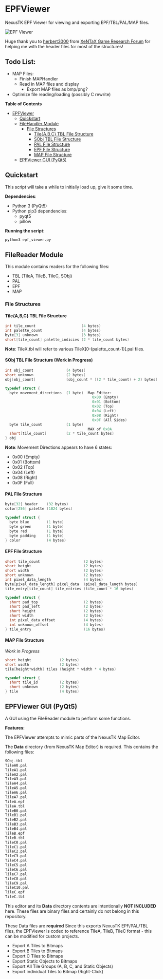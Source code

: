 # EPFViewer

NexusTK EPF Viewer for viewing and exporting EPF/TBL/PAL/MAP files.

![EPF Viewer](https://i.imgur.com/UFAA048.png)

Huge thank you to [herbert3000](http://forum.xentax.com/memberlist.php?mode=viewprofile&u=27966)
from [XeNTaX Game Research Forum](http://forum.xentax.com/) for helping me with
the header files for most of the structures!

## Todo List:
* MAP Files:
  * Finish MAPHandler
  * Read in MAP files and display
    * Export MAP files as bmp/png?
* Optimize file reading/loading (possibly C rewrite)

**Table of Contents**

- [EPFViewer](#)
	- [Quickstart](#)
	- [FileHandler Module](#)
		- [File Structures](#)
			- [Tile{A,B,C} TBL File Structure](#)
			- [SObj TBL File Structure](#)
			- [PAL File Structure](#)
			- [EPF File Structure](#)
			- [MAP File Structure](#)
	- [EPFViewer GUI (PyQt5)](#)

## Quickstart

This script will take a while to initially load up, give it some time.

**Dependencies**:
* Python 3 (PyQt5)
* Python pip3 dependencies:
  * pyqt5
  * pillow

**Running the script**:

```bash
python3 epf_viewer.py
```

## FileReader Module

This module contains readers for the following files:
* TBL (TileA, TileB, TileC, SObj)
* PAL
* EPF
* MAP

### File Structures

#### Tile{A,B,C} TBL File Structure

```cpp
int tile_count                     (4 bytes)
int palette_count                  (4 bytes)
byte[3] unknown                    (3 bytes)
short[tile_count] palette_indicies (2 * tile_count bytes)
```

**Note**: TileX.tbl will refer to various TileX[0-(palette_count-1)].pal files.

#### SObj TBL File Structure (Work in Progress)

```cpp
int obj_count               (4 bytes)
short unknown               (2 bytes)
obj[obj_count]              (obj_count * ((2 * tile_count) + 2) bytes)

typedef struct {
  byte movement_directions  (1 byte)  Map Editor:
                                        0x00 (Empty)
                                        0x01 (Bottom)
                                        0x02 (Top)
                                        0x04 (Left)
                                        0x08 (Right)
                                        0x0F (All Sides)
  byte tile_count           (1 byte)
                                      MAX of 0x0A
  short[tile_count]         (2 * tile_count bytes)
} obj
```

**Note**: Movement Directions appears to have 6 states:
* 0x00 (Empty)
* 0x01 (Bottom)
* 0x02 (Top)
* 0x04 (Left)
* 0x08 (Right)
* 0x0F (Full)

#### PAL File Structure

```cpp
byte[32] header    (32 bytes)
color[256] palette (1024 bytes)

typedef struct {
  byte blue        (1 byte)
  byte green       (1 byte)
  byte red         (1 byte)
  byte padding     (1 byte)
} color            (4 bytes)
```

#### EPF File Structure

```cpp
short tile_count                    (2 bytes)
short height                        (2 bytes)
short width                         (2 bytes)
short unknown                       (2 bytes)
int pixel_data_length               (4 bytes)
byte[pixel_data_length] pixel_data  (pixel_data_length bytes)
tile_entry[tile_count] tile_entries (tile_count * 16 bytes)

typedef struct {
  short pad_top                     (2 bytes)
  short pad_left                    (2 bytes)
  short height                      (2 bytes)
  short width                       (2 bytes)
  int pixel_data_offset             (4 bytes)
  int unknown_offset                (4 bytes)
} tile_entry                        (16 bytes)
```

#### MAP File Structure

*Work in Progress*

```cpp
short height             (2 bytes)
short width              (2 bytes)
tile[height*width] tiles (height * width * 4 bytes)

typedef struct {
  short tile_id          (2 bytes)
  short unknown          (2 bytes)
} tile                   (4 bytes)
```

## EPFViewer GUI (PyQt5)

A GUI using the FileReader module to perform some functions.

**Features**:

The EPFViewer attempts to mimic parts of the NexusTK Map Editor.

The **Data** directory (from NexusTK Map Editor) is required. This contains the
following files:
```cpp
SObj.tbl
TileA0.pal
TileA1.pal
TileA2.pal
TileA3.pal
TileA4.pal
TileA5.pal
TileA6.pal
TileA7.pal
TileA.epf
TileA.tbl
TileB0.pal
TileB1.pal
TileB2.pal
TileB3.pal
TileB4.pal
TileB.epf
TileB.tbl
TileC0.pal
TileC1.pal
TileC2.pal
TileC3.pal
TileC4.pal
TileC5.pal
TileC6.pal
TileC7.pal
TileC8.pal
TileC9.pal
TileC10.pal
TileC.epf
TileC.tbl
```

This editor and its **Data** directory contents are intentionally
**NOT INCLUDED** here. These files are binary files and certainly do not belong
in this repository.

These Data files are **required**
Since this exports NexusTK EPF/PAL/TBL files, the EPFViewer is coded to
reference TileA, TileB, TileC format - this can be modified for custom projects.

* Export A Tiles to Bitmaps
* Export B Tiles to Bitmaps
* Export C Tiles to Bitmaps
* Export Static Objects to Bitmaps
* Export All Tile Groups (A, B, C, and Static Objects)
* Export individual Tiles to Bitmap (Right-Click)
